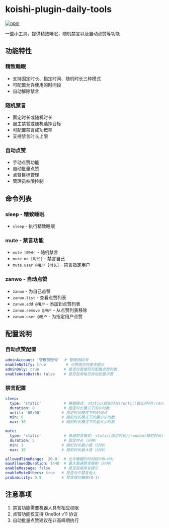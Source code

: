 # koishi-plugin-daily-tools

[![npm](https://img.shields.io/npm/v/koishi-plugin-daily-tools?style=flat-square)](https://www.npmjs.com/package/koishi-plugin-daily-tools)

一些小工具，提供精致睡眠，随机禁言以及自动点赞等功能

## 功能特性

### 精致睡眠

- 支持固定时长、指定时间、随机时长三种模式
- 可配置允许使用的时间段
- 自动解除禁言

### 随机禁言

- 固定时长或随机时长
- 自主禁言或随机选择目标
- 可配置禁言成功概率
- 支持禁言时长上限

### 自动点赞

- 手动点赞功能
- 自动批量点赞
- 点赞目标管理
- 管理员权限控制

## 命令列表

### sleep - 精致睡眠

- `sleep` - 执行精致睡眠

### mute - 禁言功能

- `mute [时长]` - 随机禁言
- `mute.me [时长]` - 禁言自己
- `mute.user @用户 [时长]` - 禁言指定用户

### zanwo - 自动点赞

- `zanwo` - 为自己点赞
- `zanwo.list` - 查看点赞列表
- `zanwo.add @用户` - 添加到点赞列表
- `zanwo.remove @用户` - 从点赞列表移除
- `zanwo.user @用户` - 为指定用户点赞

## 配置说明

### 自动点赞配置

```yaml
adminAccount: '管理员账号'  # 管理员QQ号
enableNotify: true         # 点赞成功时是否提示
adminOnly: true           # 是否仅管理员可配置点赞列表
enableAutoBatch: false    # 是否启用每日自动批量点赞
```

### 禁言配置

```yaml
sleep:
  type: 'static'          # 睡眠模式: static(固定时长)/until(截止时间)/random(随机时长)
  duration: 8             # 固定时长模式下的小时数
  until: '08:00'         # 指定时间模式下的时间点
  min: 6                 # 随机时长模式下的最小小时数
  max: 10                # 随机时长模式下的最大小时数

mute:
  type: 'static'          # 普通禁言模式: static(固定时长)/random(随机时长)
  duration: 5             # 固定时长（分钟）
  min: 1                 # 随机时长最小值（分钟）
  max: 10                # 随机时长最大值（分钟）

allowedTimeRange: '20-8'  # 允许睡眠的时间段(HH-HH)
maxAllowedDuration: 1440  # 最大普通禁言限制（分钟）
enableMessage: false      # 是否启用禁言提示
enableMuteOthers: true   # 是否允许禁言他人
probability: 0.5         # 禁言成功概率(0-1)
```

## 注意事项

1. 禁言功能需要机器人具有相应权限
2. 点赞功能仅支持 OneBot v11 协议
3. 自动批量点赞建议在非高峰期执行
